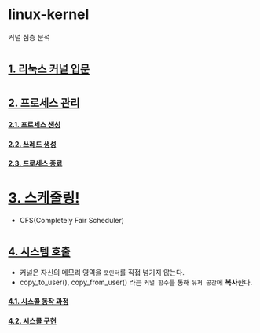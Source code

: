 # linux-kernel
커널 심층 분석
#  
## [1. 리눅스 커널 입문](/all/입문.md)  
#    
## [2. 프로세스 관리](/all/프로세스.md)  
#### [2.1. 프로세스 생성](/all/프로세스생성.md)  
#### [2.2. 쓰레드 생성](/all/쓰레드생성.md)  
#### [2.3. 프로세스 종료](/all/프로세스종료.md)  

# [3. 스케줄링!](/master/all/스케줄링.md)  
* CFS(Completely Fair Scheduler)  
#  
## [4. 시스템 호출](/all/시스템호츨.md)  

* 커널은 자신의 메모리 영역을 `포인터`를 직접 넘기지 않는다.  
* copy_to_user(), copy_from_user() 라는 `커널 함수`를 통해 `유저 공간`에 **복사**한다.  

#### [4.1. 시스콜 동작 과정](/all/시스콜2.md)  
#### [4.2. 시스콜 구현](/all/시스콜구현.md)  

